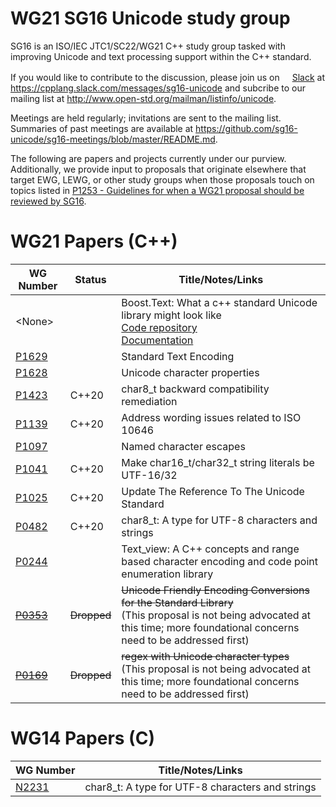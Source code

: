 # WG21 SG16 Unicode study group
SG16 is an ISO/IEC JTC1/SC22/WG21 C++ study group tasked with improving Unicode and text processing support within the C++ standard.

If you would like to contribute to the discussion, please join us on [<img src="http://slack.com/favicon.ico" height="16"/>Slack](https://cpplang.slack.com/messages/sg16-unicode) at https://cpplang.slack.com/messages/sg16-unicode and subcribe to our mailing list at http://www.open-std.org/mailman/listinfo/unicode.

Meetings are held regularly; invitations are sent to the mailing list.  Summaries of past meetings are available at https://github.com/sg16-unicode/sg16-meetings/blob/master/README.md.

The following are papers and projects currently under our purview.  Additionally, we provide input to proposals that originate elsewhere that target EWG, LEWG, or other study groups when those proposals touch on topics listed in [P1253 - Guidelines for when a WG21 proposal should be reviewed by SG16][P1253].

# WG21 Papers (C++)

WG Number     | Status      | Title/Notes/Links
------------- | ------      | -----
\<None\>      |             | Boost.Text: What a c++ standard Unicode library might look like<br/>[Code repository](https://github.com/tzlaine/text)<br/>[Documentation](https://tzlaine.github.io/text/doc/html/index.html)
[P1629][]     |             | Standard Text Encoding
[P1628][]     |             | Unicode character properties
[P1423][]     | C++20       | char8_t backward compatibility remediation
[P1139][]     | C++20       | Address wording issues related to ISO 10646
[P1097][]     |             | Named character escapes
[P1041][]     | C++20       | Make char16_t/char32_t string literals be UTF-16/32
[P1025][]     | C++20       | Update The Reference To The Unicode Standard
[P0482][]     | C++20       | char8_t: A type for UTF-8 characters and strings
[P0244][]     |             | Text_view: A C++ concepts and range based character encoding and code point enumeration library
~~[P0353][]~~ | ~~Dropped~~ | ~~Unicode Friendly Encoding Conversions for the Standard Library~~<br/>(This proposal is not being advocated at this time; more foundational concerns need to be addressed first)
~~[P0169][]~~ | ~~Dropped~~ | ~~regex with Unicode character types~~<br/>(This proposal is not being advocated at this time; more foundational concerns need to be addressed first)

# WG14 Papers (C)

WG Number     | Title/Notes/Links
------------- | -----
[N2231][]     | char8_t: A type for UTF-8 characters and strings

[N2231]: http://www.open-std.org/jtc1/sc22/wg14/www/docs/n2231.htm
[P1629]: http://wg21.link/p1629
[P1628]: http://wg21.link/p1628
[P1423]: http://wg21.link/p1423
[P1253]: http://wg21.link/p1253
[P1139]: http://wg21.link/p1139
[P1097]: http://wg21.link/p1097
[P1041]: http://wg21.link/p1041
[P1025]: http://wg21.link/p1025
[P0482]: http://wg21.link/p0482
[P0244]: http://wg21.link/p0244
[P0353]: http://wg21.link/p0353
[P0169]: http://wg21.link/p0169
